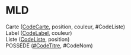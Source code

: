 # MLD

Carte   (<u>CodeCarte</u>, position, couleur, #CodeListe)  
Label   (<u>CodeLabel</u>, couleur)  
Liste   (<u>CodeListe</u>, position)  
POSSEDE (<u>#CodeTitre</u>, #CodeNom)  
